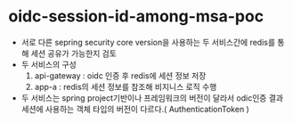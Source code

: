 # oidc-session-id-among-msa-poc

- 서로 다른 sepring security core version을 사용하는 두 서비스간에 redis를 통해 세션 공유가 가능한지 검토
- 두 서비스의 구성
  1. api-gateway : oidc 인증 후 redis에 세션 정보 저장
  2. app-a : redis의 세션 정보를 참조해 비지니스 로직 수행
- 두 서비스는 spring project기반이나 프레임워크의 버전이 달라서 odic인증 결과 세션에 사용하는 객체 타입의 버전이 다르다.( AuthenticationToken )